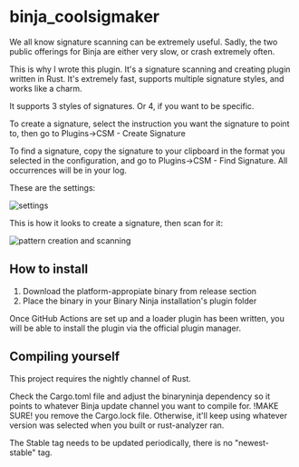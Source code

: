 # binja_coolsigmaker

We all know signature scanning can be extremely useful. Sadly, the two public offerings for Binja are either very slow, or crash extremely often.

This is why I wrote this plugin. It's a signature scanning and creating plugin written in Rust. It's extremely fast, supports multiple signature styles, and works like a charm.

It supports 3 styles of signatures. Or 4, if you want to be specific.

To create a signature, select the instruction you want the signature to point to, then go to Plugins->CSM - Create Signature

To find a signature, copy the signature to your clipboard in the format you selected in the configuration, and go to Plugins->CSM - Find Signature. All occurrences will be in your log.

These are the settings:

![settings](https://i.imgur.com/BK4Q0E5.png)

This is how it looks to create a signature, then scan for it:

![pattern creation and scanning](https://i.imgur.com/qkjdU2M.png)

## How to install

1. Download the platform-appropiate binary from release section
2. Place the binary in your Binary Ninja installation's plugin folder

Once GitHub Actions are set up and a loader plugin has been written, you will be able to install the plugin via the official plugin manager.

## Compiling yourself

This project requires the nightly channel of Rust.

Check the Cargo.toml file and adjust the binaryninja dependency so it points to whatever Binja update channel you want to compile for. !MAKE SURE! you remove the Cargo.lock file. Otherwise, it'll keep using whatever version was selected when you built or rust-analyzer ran.

The Stable tag needs to be updated periodically, there is no "newest-stable" tag.
